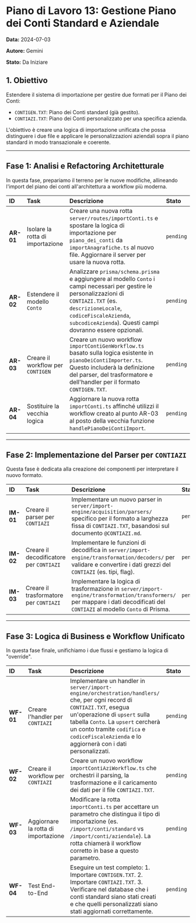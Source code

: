 # Piano di Lavoro 13: Gestione Piano dei Conti Standard e Aziendale

**Data:** 2024-07-03

**Autore:** Gemini

**Stato:** Da Iniziare

## 1. Obiettivo

Estendere il sistema di importazione per gestire due formati per il Piano dei Conti:
- `CONTIGEN.TXT`: Piano dei Conti standard (già gestito).
- `CONTIAZI.TXT`: Piano dei Conti personalizzato per una specifica azienda.

L'obiettivo è creare una logica di importazione unificata che possa distinguere i due file e applicare le personalizzazioni aziendali sopra il piano standard in modo transazionale e coerente.

---
## Fase 1: Analisi e Refactoring Architetturale

In questa fase, prepariamo il terreno per le nuove modifiche, allineando l'import del piano dei conti all'architettura a workflow più moderna.

| ID | Task | Descrizione | Stato |
| :--- | :--- | :--- | :--- |
| **AR-01** | Isolare la rotta di importazione | Creare una nuova rotta `server/routes/importConti.ts` e spostare la logica di importazione per `piano_dei_conti` da `importAnagrafiche.ts` al nuovo file. Aggiornare il server per usare la nuova rotta. | `pending` |
| **AR-02** | Estendere il modello `Conto` | Analizzare `prisma/schema.prisma` e aggiungere al modello `Conto` i campi necessari per gestire le personalizzazioni di `CONTIAZI.TXT` (es. `descrizioneLocale`, `codiceFiscaleAzienda`, `subcodiceAzienda`). Questi campi dovranno essere opzionali. | `pending` |
| **AR-03** | Creare il workflow per `CONTIGEN` | Creare un nuovo workflow `importContiGenWorkflow.ts` basato sulla logica esistente in `pianoDeiContiImporter.ts`. Questo includerà la definizione del parser, del trasformatore e dell'handler per il formato `CONTIGEN.TXT`. | `pending` |
| **AR-04** | Sostituire la vecchia logica | Aggiornare la nuova rotta `importConti.ts` affinché utilizzi il workflow creato al punto AR-03 al posto della vecchia funzione `handlePianoDeiContiImport`. | `pending` |

---
## Fase 2: Implementazione del Parser per `CONTIAZI`

Questa fase è dedicata alla creazione dei componenti per interpretare il nuovo formato.

| ID | Task | Descrizione | Stato |
| :--- | :--- | :--- | :--- |
| **IM-01** | Creare il parser per `CONTIAZI` | Implementare un nuovo parser in `server/import-engine/acquisition/parsers/` specifico per il formato a larghezza fissa di `CONTIAZI.TXT`, basandosi sul documento `@CONTIAZI.md`. | `pending` |
| **IM-02** | Creare il decodificatore per `CONTIAZI` | Implementare le funzioni di decodifica in `server/import-engine/transformation/decoders/` per validare e convertire i dati grezzi del `CONTIAZI` (es. tipi, flag). | `pending` |
| **IM-03** | Creare il trasformatore per `CONTIAZI` | Implementare la logica di trasformazione in `server/import-engine/transformation/transformers/` per mappare i dati decodificati del `CONTIAZI` al modello `Conto` di Prisma. | `pending` |

---
## Fase 3: Logica di Business e Workflow Unificato

In questa fase finale, unifichiamo i due flussi e gestiamo la logica di "override".

| ID | Task | Descrizione | Stato |
| :--- | :--- | :--- | :--- |
| **WF-01** | Creare l'handler per `CONTIAZI` | Implementare un handler in `server/import-engine/orchestration/handlers/` che, per ogni record di `CONTIAZI.TXT`, esegua un'operazione di `upsert` sulla tabella `Conto`. La `upsert` cercherà un conto tramite `codifica` e `codiceFiscaleAzienda` e lo aggiornerà con i dati personalizzati. | `pending` |
| **WF-02** | Creare il workflow per `CONTIAZI` | Creare un nuovo workflow `importContiAziWorkflow.ts` che orchestri il parsing, la trasformazione e il caricamento dei dati per il file `CONTIAZI.TXT`. | `pending` |
| **WF-03** | Aggiornare la rotta di importazione | Modificare la rotta `importConti.ts` per accettare un parametro che distingua il tipo di importazione (es. `/import/conti/standard` vs `/import/conti/aziendale`). La rotta chiamerà il workflow corretto in base a questo parametro. | `pending` |
| **WF-04** | Test End-to-End | Eseguire un test completo: 1. Importare `CONTIGEN.TXT`. 2. Importare `CONTIAZI.TXT`. 3. Verificare nel database che i conti standard siano stati creati e che quelli personalizzati siano stati aggiornati correttamente. | `pending` | 